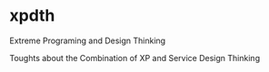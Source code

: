 xpdth
=====

Extreme Programing and Design Thinking


Toughts about the Combination of XP and Service Design Thinking

